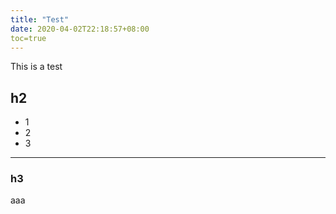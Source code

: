 ```yaml
---
title: "Test"
date: 2020-04-02T22:18:57+08:00
toc=true
---
```


This is a test

## h2
- 1
- 2
- 3 
---

### h3
aaa
